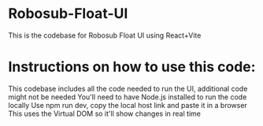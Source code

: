 # Robosub-Float-UI
This is the codebase for Robosub Float UI using React+Vite

#  Instructions on how to use this code:
This codebase includes all the code needed to run the UI, additional code might not be needed
You'll need to have Node.js installed to run the code locally
Use npm run dev, copy the local host link and paste it in a browser
This uses the Virtual DOM so it'll show changes in real time
